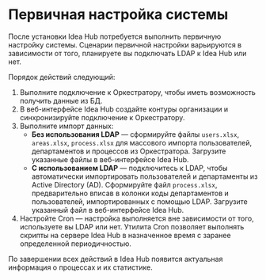 # Первичная настройка системы

После установки Idea Hub потребуется выполнить первичную настройку системы. Сценарии первичной настройки варьируются в зависимости от того, планируете вы подключать LDAP к  Idea Hub или нет.

Порядок действий следующий:
1. Выполните подключение к Оркестратору, чтобы иметь возможность получить данные из БД.
1. В веб-интерфейсе Idea Hub создайте контуры организации и синхронизируйте подключение к Оркестратору.	
1. Выполните импорт данных:
   * **Без использования LDAP** — сформируйте файлы `users.xlsx`, `areas.xlsx`, `process.xlsx` для массового импорта пользователей, департаментов и процессов из Оркестратора. Загрузите указанные файлы в веб-интерфейсе Idea Hub.
   * **С использованием LDAP** — подключитесь к LDAP, чтобы автоматически импортировать пользователей и департаменты из Active Directory (AD). Сформируйте файл `process.xlsx`, предварительно вписав в колонки коды департаментов и пользователей, импортированных с помощью LDAP. Загрузите указанный файл в веб-интерфейсе Idea Hub.
1. Настройте Cron — настройка выполняется вне зависимости от того, используете вы LDAP или нет. Утилита Cron позволяет выполнять скрипты на сервере Idea Hub в назначенное время с заранее определенной периодичностью.	

По завершении всех действий в Idea Hub появится актуальная информация о процессах и их статистике. 
